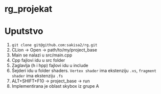# rg_projekat
# Uputstvo
1. `git clone git@github.com:sakisa2/rg.git`
2. CLion -> Open -> path/to/my/project_base 
3. Main se nalazi u src/main.cpp 
4. Cpp fajlovi idu u src folder
5. Zaglavlja (h i hpp) fajlovi idu u include 
6. Šejderi idu u folder shaders. `Vertex shader` ima ekstenziju `.vs`, `fragment shader` ima ekstenziju `.fs` 
7. ALT+SHIFT+F10 -> project_base -> run 
8. Implementirana je oblast skybox iz grupe A
